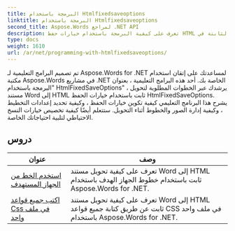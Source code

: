 ```yaml
---
title: البرمجة باستخدام Htmlfixedsaveoptions
linktitle: البرمجة باستخدام Htmlfixedsaveoptions
second_title: Aspose.Words لمراجع .NET API
description: تعرف على كيفية البرمجة باستخدام خيارات حفظ HTML الثابتة في Aspose.Words for .NET. ترشدك البرامج التعليمية عبر الميزات المختلفة لإنشاء مستندات HTML ذات التخطيط الثابت والصور المضمنة.
type: docs
weight: 1610
url: /ar/net/programming-with-htmlfixedsaveoptions/
---
```

تم تصميم البرامج التعليمية لـ Aspose.Words for .NET لمساعدتك على إتقان استخدام مكتبة Aspose.Words في مشاريع .NET الخاصة بك. أحد هذه البرامج التعليمية ، بعنوان "البرمجة باستخدام HtmlFixedSaveOptions" ، يرشدك عبر الخطوات المطلوبة لتحويل مستند Word إلى HTML ثابت باستخدام خيارات الحفظ HtmlFixedSaveOptions. يشرح هذا البرنامج التعليمي كيفية تكوين خيارات الحفظ ، وكيفية تحديد إعدادات التخطيط ، وكيفية إدارة الصور والخطوط أثناء التحويل. ستتعلم أيضًا كيفية تخصيص خيارات النسخ الاحتياطي لتلبية احتياجاتك الخاصة.

 ## دروس
| عنوان | وصف |
| --- | --- |
| [استخدم الخط من الجهاز المستهدف](./use-font-from-target-machine/) | تعرف على كيفية تحويل مستند Word إلى HTML ثابت باستخدام خطوط الجهاز الهدف باستخدام Aspose.Words for .NET. |
| [اكتب جميع قواعد Css في ملف واحد](./write-all-css-rules-in-single-file/) | تعرف على كيفية تحويل مستند Word إلى HTML ثابت عن طريق كتابة جميع قواعد CSS في ملف واحد باستخدام Aspose.Words for .NET. |